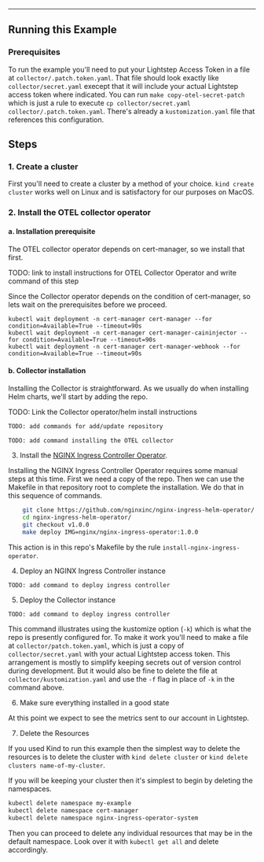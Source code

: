 ---

## Running this Example

### Prerequisites

To run the example you'll need to put your Lightstep Access Token in a file at `collector/.patch.token.yaml`. That file should look exactly like `collector/secret.yaml` execept that it will include your actual Lightstep access token where indicated. You can run `make copy-otel-secret-patch` which is just a rule to execute `cp collector/secret.yaml collector/.patch.token.yaml`. There's already a `kustomization.yaml` file that references this configuration. 


## Steps

### 1. Create a cluster

First you'll need to create a cluster by a method of your choice. `kind create cluster` works well on Linux and is satisfactory for our purposes on MacOS.

### 2. Install the OTEL collector operator 

#### a. Installation prerequisite 

The OTEL collector operator depends on cert-manager, so we install that first.

TODO: link to install instructions for OTEL Collector Operator and write command of this step

Since the Collector operator depends on the condition of cert-manager, so lets wait on the prerequisites before we proceed.

```
kubectl wait deployment -n cert-manager cert-manager --for condition=Available=True --timeout=90s 
kubectl wait deployment -n cert-manager cert-manager-caininjector --for condition=Available=True --timeout=90s 
kubectl wait deployment -n cert-manager cert-manager-webhook --for condition=Available=True --timeout=90s 
```

#### b. Collector installation

Installing the Collector is straightforward. As we usually do when installing Helm charts, we'll start by adding the repo.

TODO: Link the Collector operator/helm install instructions

```sh
TODO: add commands for add/update repository
```

```sh
TODO: add command installing the OTEL collector
```

3. Install the [NGINX Ingress Controller Operator](https://github.com/nginxinc/nginx-ingress-helm-operator#readme).

Installing the NGINX Ingress Controller Operator requires some manual steps at this time. First we need a copy of the repo. Then we can use the Makefile in that repository root to complete the installation. We do that in this sequence of commands.

```sh
	git clone https://github.com/nginxinc/nginx-ingress-helm-operator/
	cd nginx-ingress-helm-operator/
	git checkout v1.0.0
	make deploy IMG=nginx/nginx-ingress-operator:1.0.0
```

This action is in this repo's Makefile by the rule `install-nginx-ingress-operator`.

4. Deploy an NGINX Ingress Controller instance

```
TODO: add command to deploy ingress controller
```

5. Deploy the Collector instance

```
TODO: add command to deploy ingress controller
```

This command illustrates using the kustomize option (`-k`) which is what the repo is presently configured for. To make it work you'll need to make a file at `collector/patch.token.yaml`, which is just a copy of `collector/secret.yaml` with your actual Lightstep access token. This arrangement is mostly to simplify keeping secrets out of version control during development. But it would also be fine to delete the file at `collector/kustomization.yaml` and use the `-f` flag in place of `-k` in the command above.

6. Make sure everything installed in a good state 

At this point we expect to see the metrics sent to our account in Lightstep.

7. Delete the Resources 

If you used Kind to run this example then the simplest way to delete the resources is to delete the cluster with `kind delete cluster` or `kind delete clusters name-of-my-cluster`.

If you will be keeping your cluster then it's simplest to begin by deleting the namespaces.

```sh
kubectl delete namespace my-example
kubectl delete namespace cert-manager
kubectl delete namespace nginx-ingress-operator-system 
```

Then you can proceed to delete any individual resources that may be in the default namespace. Look over it with `kubectl get all` and delete accordingly.


